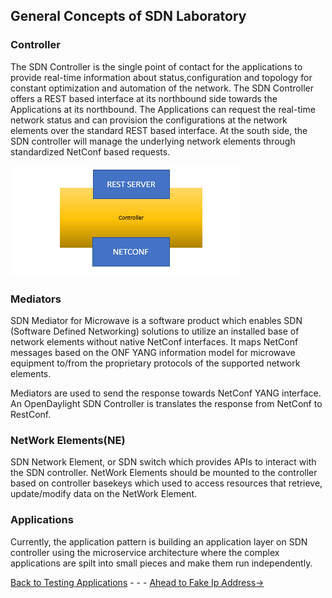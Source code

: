 ## General Concepts of SDN Laboratory
### Controller
The SDN Controller is the single point of contact for the applications to provide real-time information about status,configuration and topology for constant optimization and automation of the network. The SDN Controller offers a REST based interface at its northbound side towards the Applications at its northbound. The Applications can request the real-time network status and can provision the configurations at the network elements over the standard REST based interface. At the south side, the SDN controller will manage the underlying network elements through standardized NetConf based requests.

![NorthSouthController](./Images/Capture.PNG)

### Mediators
SDN Mediator for Microwave is a software product which enables SDN (Software Defined Networking) solutions to utilize an installed base of network elements without native NetConf interfaces. It maps NetConf messages based on the ONF YANG information model for microwave equipment to/from the proprietary protocols of the supported network elements.

Mediators are used to send the response towards NetConf YANG interface. An OpenDaylight SDN Controller is translates the response from NetConf to RestConf.

### NetWork Elements(NE)

SDN Network Element, or SDN switch which provides APIs to interact with the SDN controller. NetWork Elements should be mounted to the controller based on controller basekeys which used to access resources that retrieve, update/modify data on the NetWork Element.

### Applications

Currently, the application pattern is building an application layer on SDN controller using the microservice architecture where the complex applications are spilt into small pieces and make them run independently. 


[Back to Testing Applications](../../../TestingApplications.md) - - - [Ahead to Fake Ip Address->](../IpAddresses/IpAddresses.md)
